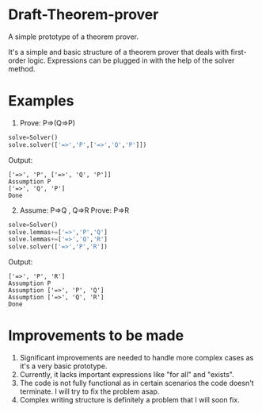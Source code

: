 # Draft-Theorem-prover
A simple prototype of a theorem prover.

It's a simple and basic structure of a theorem prover that deals with first-order logic. 
Expressions can be plugged in with the help of the solver method.

# Examples
1. Prove: P=>(Q=>P)
```python
solve=Solver()
solve.solver(['=>','P',['=>','Q','P']])

```
Output:
```output
['=>', 'P', ['=>', 'Q', 'P']]
Assumption P
['=>', 'Q', 'P']
Done
```
2. Assume: P=>Q , Q=>R
   Prove: P=>R
```python
solve=Solver()
solve.lemmas+=['=>','P','Q']
solve.lemmas+=['=>','Q','R']
solve.solver(['=>','P','R'])

```
Output:
```
['=>', 'P', 'R']
Assumption P
Assumption ['=>', 'P', 'Q']
Assumption ['=>', 'Q', 'R']
Done
```

# Improvements to be made
1. Significant improvements are needed to handle more complex cases as it's a very basic prototype.
2. Currently, it lacks important expressions like "for all" and "exists".
3. The code is not fully functional as in certain scenarios the code doesn't terminate. I will try to fix the problem asap.
4. Complex writing structure is definitely a problem that I will soon fix.
